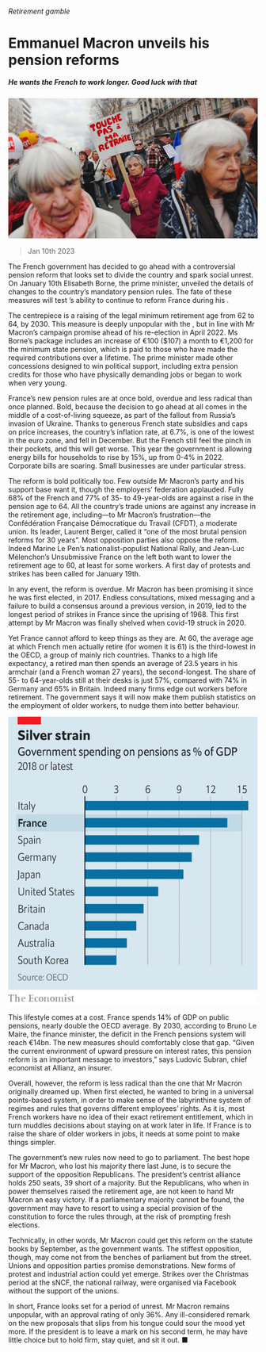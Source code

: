 ###### Retirement gamble

# Emmanuel Macron unveils his pension reforms 

##### He wants the French to work longer. Good luck with that 

![image](images/20230114_EUP001.jpg) 

> Jan 10th 2023 

The French government has decided to go ahead with a controversial pension reform that looks set to divide the country and spark social unrest. On January 10th Elisabeth Borne, the prime minister, unveiled the details of changes to the country’s mandatory pension rules. The fate of these measures will test ’s ability to continue to reform France during his .

The centrepiece is a raising of the legal minimum retirement age from 62 to 64, by 2030. This measure is deeply unpopular with the , but in line with Mr Macron’s campaign promise ahead of his re-election in April 2022. Ms Borne’s package includes an increase of €100 ($107) a month to €1,200 for the minimum state pension, which is paid to those who have made the required contributions over a lifetime. The prime minister made other concessions designed to win political support, including extra pension credits for those who have physically demanding jobs or began to work when very young.

France’s new pension rules are at once bold, overdue and less radical than once planned. Bold, because the decision to go ahead at all comes in the middle of a cost-of-living squeeze, as part of the fallout from Russia’s invasion of Ukraine. Thanks to generous French state subsidies and caps on price increases, the country’s inflation rate, at 6.7%, is one of the lowest in the euro zone, and fell in December. But the French still feel the pinch in their pockets, and this will get worse. This year the government is allowing energy bills for households to rise by 15%, up from 0-4% in 2022. Corporate bills are soaring. Small businesses are under particular stress.

The reform is bold politically too. Few outside Mr Macron’s party and his support base want it, though the employers’ federation applauded. Fully 68% of the French and 77% of 35- to 49-year-olds are against a rise in the pension age to 64. All the country’s trade unions are against any increase in the retirement age, including—to Mr Macron’s frustration—the Confédération Française Démocratique du Travail (CFDT), a moderate union. Its leader, Laurent Berger, called it “one of the most brutal pension reforms for 30 years”. Most opposition parties also oppose the reform. Indeed Marine Le Pen’s nationalist-populist National Rally, and Jean-Luc Mélenchon’s Unsubmissive France on the left both want to lower the retirement age to 60, at least for some workers. A first day of protests and strikes has been called for January 19th.

In any event, the reform is overdue. Mr Macron has been promising it since he was first elected, in 2017. Endless consultations, mixed messaging and a failure to build a consensus around a previous version, in 2019, led to the longest period of strikes in France since the uprising of 1968. This first attempt by Mr Macron was finally shelved when covid-19 struck in 2020.

Yet France cannot afford to keep things as they are. At 60, the average age at which French men actually retire (for women it is 61) is the third-lowest in the OECD, a group of mainly rich countries. Thanks to a high life expectancy, a retired man then spends an average of 23.5 years in his armchair (and a French woman 27 years), the second-longest. The share of 55- to 64-year-olds still at their desks is just 57%, compared with 74% in Germany and 65% in Britain. Indeed many firms edge out workers before retirement. The government says it will now make them publish statistics on the employment of older workers, to nudge them into better behaviour.

![image](images/20230114_EUC324.png) 


This lifestyle comes at a cost. France spends 14% of GDP on public pensions, nearly double the OECD average. By 2030, according to Bruno Le Maire, the finance minister, the deficit in the French pensions system will reach €14bn. The new measures should comfortably close that gap. “Given the current environment of upward pressure on interest rates, this pension reform is an important message to investors,” says Ludovic Subran, chief economist at Allianz, an insurer.

Overall, however, the reform is less radical than the one that Mr Macron originally dreamed up. When first elected, he wanted to bring in a universal points-based system, in order to make sense of the labyrinthine system of regimes and rules that governs different employees’ rights. As it is, most French workers have no idea of their exact retirement entitlement, which in turn muddles decisions about staying on at work later in life. If France is to raise the share of older workers in jobs, it needs at some point to make things simpler.

The government’s new rules now need to go to parliament. The best hope for Mr Macron, who lost his majority there last June, is to secure the support of the opposition Republicans. The president’s centrist alliance holds 250 seats, 39 short of a majority. But the Republicans, who when in power themselves raised the retirement age, are not keen to hand Mr Macron an easy victory. If a parliamentary majority cannot be found, the government may have to resort to using a special provision of the constitution to force the rules through, at the risk of prompting fresh elections.

Technically, in other words, Mr Macron could get this reform on the statute books by September, as the government wants. The stiffest opposition, though, may come not from the benches of parliament but from the street. Unions and opposition parties promise demonstrations. New forms of protest and industrial action could yet emerge. Strikes over the Christmas period at the sNCF, the national railway, were organised via Facebook without the support of the unions.

In short, France looks set for a period of unrest. Mr Macron remains unpopular, with an approval rating of only 36%. Any ill-considered remark on the new proposals that slips from his tongue could sour the mood yet more. If the president is to leave a mark on his second term, he may have little choice but to hold firm, stay quiet, and sit it out. ■


